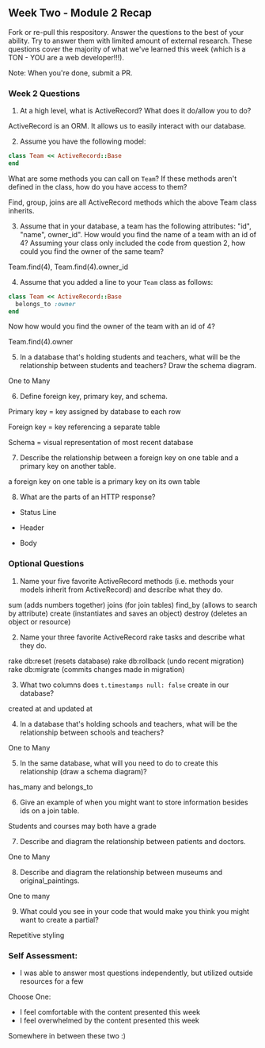 ## Week Two - Module 2 Recap

Fork or re-pull this respository. Answer the questions to the best of your ability. Try to answer them with limited amount of external research. These questions cover the majority of what we've learned this week (which is a TON - YOU are a web developer!!!).

Note: When you're done, submit a PR.


### Week 2 Questions

1. At a high level, what is ActiveRecord? What does it do/allow you to do?

ActiveRecord is an ORM. It allows us to easily interact with our database.


2. Assume you have the following model:


```ruby
class Team << ActiveRecord::Base
end
```

What are some methods you can call on `Team`? If these methods aren't defined in the class, how do you have access to them?


Find, group, joins are all ActiveRecord methods which the above Team class inherits.

3. Assume that in your database, a team has the following attributes: "id", "name", owner_id". How would you find the name of a team with an id of 4? Assuming your class only included the code from question 2, how could you find the owner of the same team?

Team.find(4), Team.find(4).owner_id

4. Assume that you added a line to your `Team` class as follows:

```ruby
class Team << ActiveRecord::Base
  belongs_to :owner
end
```

Now how would you find the owner of the team with an id of 4?

Team.find(4).owner

5. In a database that's holding students and teachers, what will be the relationship between students and teachers? Draw the schema diagram.

One to Many


6. Define foreign key, primary key, and schema.

Primary key = key assigned by database to each row

Foreign key = key referencing a separate table

Schema = visual representation of most recent database


7. Describe the relationship between a foreign key on one table and a primary key on another table.

a foreign key on one table is a primary key on its own table


8. What are the parts of an HTTP response?

- Status Line

- Header

- Body


### Optional Questions

1. Name your five favorite ActiveRecord methods (i.e. methods your models inherit from ActiveRecord) and describe what they do.

sum (adds numbers together)
joins (for join tables)
find_by (allows to search by attribute)
create (instantiates and saves an object)
destroy (deletes an object or resource)

2. Name your three favorite ActiveRecord rake tasks and describe what they do.

rake db:reset (resets database)
rake db:rollback (undo recent migration)
rake db:migrate (commits changes made in migration)

3. What two columns does `t.timestamps null: false` create in our database?

created at and updated at

4. In a database that's holding schools and teachers, what will be the relationship between schools and teachers?

One to Many

5. In the same database, what will you need to do to create this relationship (draw a schema diagram)?

has_many and belongs_to

6. Give an example of when you might want to store information besides ids on a join table.

Students and courses may both have a grade


7. Describe and diagram the relationship between patients and doctors.

One to Many

8. Describe and diagram the relationship between museums and original_paintings.

One to many

9. What could you see in your code that would make you think you might want to create a partial?

Repetitive styling

### Self Assessment:

* I was able to answer most questions independently, but utilized outside resources for a few


Choose One:

* I feel comfortable with the content presented this week
* I feel overwhelmed by the content presented this week

Somewhere in between these two :)
